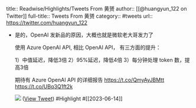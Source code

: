 title:: Readwise/Highlights/Tweets From 黄赟
author:: [[@huangyun_122 on Twitter]]
full-title:: Tweets From 黄赟
category:: #tweets
url:: https://twitter.com/huangyun_122

- 是的，OpenAI 发新品的原因，大概也就是微软老大哥发力了
  
  使用 Azure OpenAI API, 相比 OpenAI API， 有三方面的提升：
  
  1）中值延迟，降低3倍
  2）95%延迟，降低4倍
  3）每分钟处理 token 数，提高3倍
  
  期待有 Azure OpenAI API 的详细报告 https://t.co/QmyAyJBMtt https://t.co/UBq3Q1ft2k
  
  ![](https://pbs.twimg.com/media/FyjEKAOagAE90VO.jpg) ([View Tweet](https://twitter.com/huangyun_122/status/1668799451023151105)) #Highlight #[[2023-06-14]]